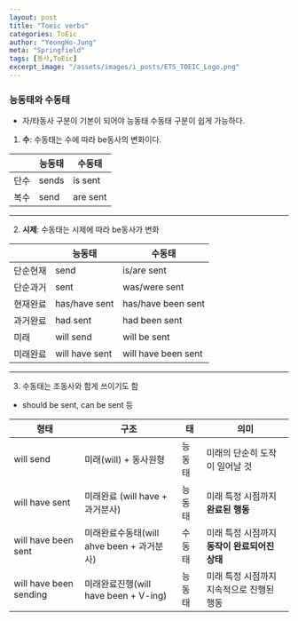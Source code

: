 ```yaml
---
layout: post
title: "Toeic verbs"
categories: ToEic
author: "YeongHo-Jung"
meta: "Springfield"
tags: [동사,ToEic]
excerpt_image: "/assets/images/i_posts/ETS_TOEIC_Logo.png"
---
```


### 능동태와 수동태
* 자/타동사 구분이 기본이 되어야 능동태 수동태 구분이 쉽게 가능하다.

1. **수**: 수동태는 수에 따라 be동사의 변화이다.

|   | 능동태 | 수동태 |
|---|------|-------|
|단수| sends| is sent|
|복수| send | are sent|

---

2. **시제**: 수동태는 시제에 따라 be동사가 변화

|       | 능동태 | 수동태 |
|--------|------|-------|
| 단순현재 | send | is/are sent|
| 단순과거 | sent | was/were sent|
| 현재완료 | has/have sent| has/have been sent|
| 과거완료 | had sent | had been sent|
| 미래   | will send | will be sent|
| 미래완료 | will have sent| will have been sent|

---

3. 수동태는 조동사와 함게 쓰이기도 함
* should be sent, can be sent 등


|   형태    |   구조    |   태  |   의미    |
|----------|------------|-------|----------|
|will send | 미래(will) +  동사원형 | 능동태 | 미래의 단순히 도작이 일어날 것|
|will have sent | 미래완료 (will have + 과거분사) | 능동태 | 미래 특정 시점까지 **완료된 행동**|
|will have been sent | 미래완료수동태(will ahve been + 과거분사) | 수동태 | 미래 특정 시점까지 **동작이 완료되어진 상태**|
|will have been sending| 미래완료진행(will have been + V-ing) | 능동태 | 미래 특정 시점까지 지속적으로 진행된 행동|


